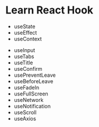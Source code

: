 # Learn React Hook

- useState
- useEffect
- useContext

* useInput
* useTabs
* useTitle
* useConfirm
* usePreventLeave
* useBeforeLeave
* useFadeIn
* useFullScreen
* useNetwork
* useNotification
* useScroll
* useAxios

